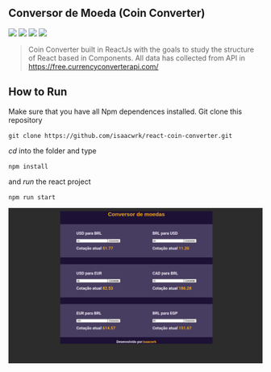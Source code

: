 ## Conversor de Moeda (Coin Converter)
![](https://img.shields.io/badge/React-20232A?style=for-the-badge&logo=react&logoColor=61DAFB) ![](https://img.shields.io/badge/CSS3-1572B6?style=for-the-badge&logo=css3&logoColor=white) ![](https://img.shields.io/badge/HTML5-E34F26?style=for-the-badge&logo=html5&logoColor=white) ![](https://img.shields.io/badge/JavaScript-F7DF1E?style=for-the-badge&logo=javascript&logoColor=black)

> Coin Converter built in  ReactJs  with the goals to study the structure of React based in Components. All data has collected from API in https://free.currencyconverterapi.com/

## How to Run

Make sure that you have all Npm dependences installed.
Git clone this repository

    git clone https://github.com/isaacwrk/react-coin-converter.git

*cd* into the folder and type

    npm install

and *run* the react project

    npm run start
    
![](https://github.com/isaacwrk/js-exercises/blob/master/ex/coin.png)

